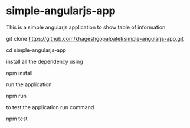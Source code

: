 # simple-angularjs-app
This is a simple angularjs application to show table of information


git clone https://github.com/khageshgopalpatel/simple-angularjs-app.git

cd simple-angularjs-app

install all the dependency using

npm install

run the application

npm run

to test the application run command

npm test
